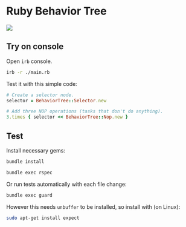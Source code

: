 # Ruby Behavior Tree

![](https://api.travis-ci.com/FeloVilches/Ruby-Behavior-Tree.svg?branch=main)

## Try on console

Open `irb` console.

```bash
irb -r ./main.rb
```

Test it with this simple code:

```ruby
# Create a selector node.
selector = BehaviorTree::Selector.new

# Add three NOP operations (tasks that don't do anything).
3.times { selector << BehaviorTree::Nop.new }
```

## Test

Install necessary gems:

```bash
bundle install
```

```bash
bundle exec rspec
```

Or run tests automatically with each file change:

```bash
bundle exec guard
```

However this needs `unbuffer` to be installed, so install with (on Linux):

```bash
sudo apt-get install expect
```
